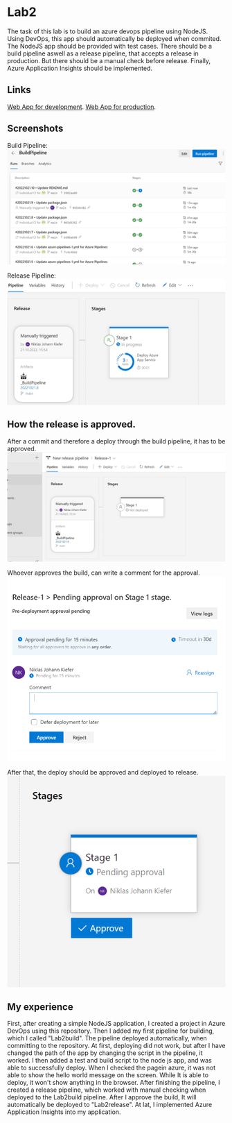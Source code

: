 # Lab2
The task of this lab is to build an azure devops pipeline using NodeJS. Using DevOps, this app should automatically be deployed when commited. The NodeJS app should be provided with test cases. There should be a build pipeline aswell as a release pipeline, that accepts a release in production. But there should be a manual check before release. Finally, Azure Application Insights should be implemented.

## Links
[Web App for development](https://lab2dbuild.azurewebsites.net/).
[Web App for production](https://lab2release.azurewebsites.net/).

## Screenshots
Build Pipeline:
![Build Pipeline](./images/BuildPipeline.PNG "Build Pipeline")


Release Pipeline:
![Release Pipeline](./images/Release_pipeline.PNG "Release Pipeline")

## How the release is approved.
After a commit and therefore a deploy through the build pipeline, it has to be approved.
![First step](./images/Freigabe_1.PNG "First step")


Whoever approves the build, can write a comment for the approval.
![Second step](./images/Freigabe_3.PNG "Secodnd step")


After that, the deploy should be approved and deployed to release.
![Thrid step](./images/Freigabe_2.PNG "Third step")



## My experience
First, after creating a simple NodeJS application, I created a project in Azure DevOps using this repository. Then I added  my first pipeline for building, which I called "Lab2build". The pipeline deployed automatically, when committing to the repository. At first, deploying did not work, but after I have changed the path of the app by changing the script in the pipeline, it worked. I then added a test and build script to the node js app, and was able to successfully deploy. When I checked the pagein azure, it was not able to show the hello world message on the screen. While It is able to deploy, it won't show anything in the browser. 
After finishing the pipeline, I created a release pipeline, which worked with manual checking when deployed to the Lab2build pipeline. After I approve the build, It will automatically be deployed to "Lab2release".
At lat, I implemented Azure Application Insights into my application.

